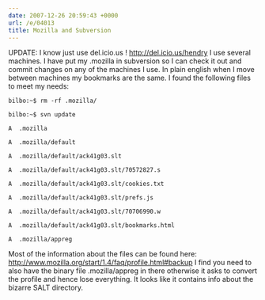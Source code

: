 ```yaml
---
date: 2007-12-26 20:59:43 +0000
url: /e/04013
title: Mozilla and Subversion
---
```


UPDATE: I know just use del.icio.us !
http://del.icio.us/hendry
I use several machines. I have put my .mozilla in subversion so I can check it out and commit changes on any of the machines I use.
In plain english when I move between machines my bookmarks are the same.
I found the following files to meet my needs:

	bilbo:~$ rm -rf .mozilla/

	bilbo:~$ svn update

	A  .mozilla

	A  .mozilla/default

	A  .mozilla/default/ack41g03.slt

	A  .mozilla/default/ack41g03.slt/70572827.s

	A  .mozilla/default/ack41g03.slt/cookies.txt

	A  .mozilla/default/ack41g03.slt/prefs.js

	A  .mozilla/default/ack41g03.slt/70706990.w

	A  .mozilla/default/ack41g03.slt/bookmarks.html

	A  .mozilla/appreg
Most of the information about the files can be found here:
http://www.mozilla.org/start/1.4/faq/profile.html#backup
I find you need to also have the binary file .mozilla/appreg in there otherwise it asks to convert the profile and hence lose everything. It looks like it contains info about the bizarre SALT directory.

